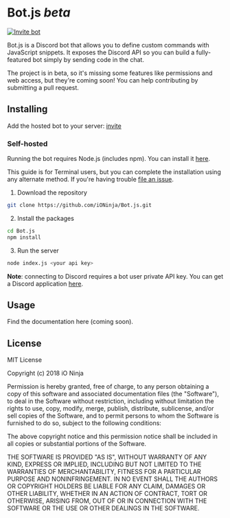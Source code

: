 # Bot.js *beta*

[![Invite bot](https://img.shields.io/badge/bot-invite-7289DA.svg)](https://discordapp.com/oauth2/authorize?client_id=426235733594996748&scope=bot)

Bot.js is a Discord bot that allows you to define custom commands with JavaScript snippets. It exposes the Discord API so you can build a fully-featured bot simply by sending code in the chat.

The project is in beta, so it's missing some features like permissions and web access, but they're coming soon! You can help contributing by submitting a pull request.

## Installing

Add the hosted bot to your server: [invite](https://discordapp.com/oauth2/authorize?client_id=426235733594996748&scope=bot)

### Self-hosted

Running the bot requires Node.js (includes npm). You can install it [here](https://nodejs.org/en/download/).

This guide is for Terminal users, but you can complete the installation using any alternate method. If you're having trouble [file an issue](https://github.com/iONinja/Bot.js/issues/new).

  1. Download the repository
  
  ```bash
  git clone https://github.com/iONinja/Bot.js.git
  ```
  2. Install the packages
  
  ```bash
  cd Bot.js
  npm install
  ```
  
  3. Run the server
  
  ```bash
  node index.js <your api key>
  ```
  
  **Note**: connecting to Discord requires a bot user private API key. You can get a Discord application [here](https://discordapp.com/developers/applications/me/create). 

## Usage

Find the documentation here (coming soon).

## License

MIT License

Copyright (c) 2018 iO Ninja

Permission is hereby granted, free of charge, to any person obtaining a copy
of this software and associated documentation files (the "Software"), to deal
in the Software without restriction, including without limitation the rights
to use, copy, modify, merge, publish, distribute, sublicense, and/or sell
copies of the Software, and to permit persons to whom the Software is
furnished to do so, subject to the following conditions:

The above copyright notice and this permission notice shall be included in all
copies or substantial portions of the Software.

THE SOFTWARE IS PROVIDED "AS IS", WITHOUT WARRANTY OF ANY KIND, EXPRESS OR
IMPLIED, INCLUDING BUT NOT LIMITED TO THE WARRANTIES OF MERCHANTABILITY,
FITNESS FOR A PARTICULAR PURPOSE AND NONINFRINGEMENT. IN NO EVENT SHALL THE
AUTHORS OR COPYRIGHT HOLDERS BE LIABLE FOR ANY CLAIM, DAMAGES OR OTHER
LIABILITY, WHETHER IN AN ACTION OF CONTRACT, TORT OR OTHERWISE, ARISING FROM,
OUT OF OR IN CONNECTION WITH THE SOFTWARE OR THE USE OR OTHER DEALINGS IN THE
SOFTWARE.
